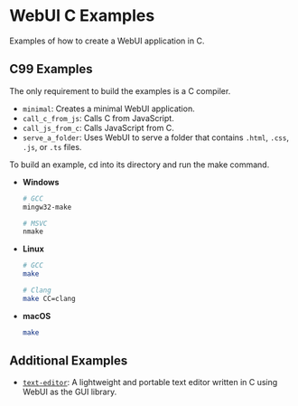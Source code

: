 # WebUI C Examples

Examples of how to create a WebUI application in C.

## C99 Examples

The only requirement to build the examples is a C compiler.

- `minimal`: Creates a minimal WebUI application.
- `call_c_from_js`: Calls C from JavaScript.
- `call_js_from_c`: Calls JavaScript from C.
- `serve_a_folder`: Uses WebUI to serve a folder that contains `.html`, `.css`, `.js`, or `.ts` files.

To build an example, cd into its directory and run the make command.

- **Windows**

  ```sh
  # GCC
  mingw32-make

  # MSVC
  nmake
  ```

- **Linux**

  ```sh
  # GCC
  make

  # Clang
  make CC=clang
  ```

- **macOS**
  ```sh
  make
  ```

## Additional Examples

- [`text-editor`](https://github.com/webui-dev/webui/tree/main/examples/C/text-editor): A lightweight and portable text editor written in C using WebUI as the GUI library.
